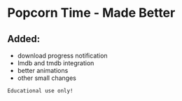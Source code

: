 # Popcorn Time - Made Better #

## Added: ##
* download progress notification
* Imdb and tmdb integration
* better animations
* other small changes

~~~
Educational use only!
~~~